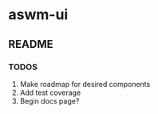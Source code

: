 # aswm-ui

## README

### TODOS

1. Make roadmap for desired components
2. Add test coverage
3. Begin docs page?